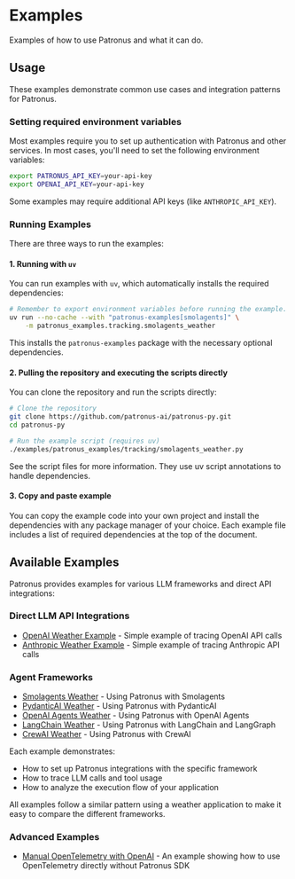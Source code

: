 # Examples

Examples of how to use Patronus and what it can do.

## Usage

These examples demonstrate common use cases and integration patterns for Patronus.

### Setting required environment variables

Most examples require you to set up authentication with Patronus and other services. In most cases, you'll need to set the following environment variables:

```bash
export PATRONUS_API_KEY=your-api-key
export OPENAI_API_KEY=your-api-key
```

Some examples may require additional API keys (like `ANTHROPIC_API_KEY`).

### Running Examples

There are three ways to run the examples:

#### 1. Running with `uv`

You can run examples with `uv`, which automatically installs the required dependencies:

```bash
# Remember to export environment variables before running the example.
uv run --no-cache --with "patronus-examples[smolagents]" \
    -m patronus_examples.tracking.smolagents_weather
```

This installs the `patronus-examples` package with the necessary optional dependencies.

#### 2. Pulling the repository and executing the scripts directly

You can clone the repository and run the scripts directly:

```bash
# Clone the repository
git clone https://github.com/patronus-ai/patronus-py.git
cd patronus-py

# Run the example script (requires uv)
./examples/patronus_examples/tracking/smolagents_weather.py
```

See the script files for more information. They use uv script annotations to handle dependencies.

#### 3. Copy and paste example

You can copy the example code into your own project and install the dependencies with any package manager of your choice. Each example file includes a list of required dependencies at the top of the document.

## Available Examples

Patronus provides examples for various LLM frameworks and direct API integrations:

### Direct LLM API Integrations

- [OpenAI Weather Example](openai-weather.md) - Simple example of tracing OpenAI API calls
- [Anthropic Weather Example](anthropic-weather.md) - Simple example of tracing Anthropic API calls

### Agent Frameworks

- [Smolagents Weather](smolagents-weather.md) - Using Patronus with Smolagents
- [PydanticAI Weather](pydanticai-weather.md) - Using Patronus with PydanticAI
- [OpenAI Agents Weather](openai-agents-weather.md) - Using Patronus with OpenAI Agents
- [LangChain Weather](langchain-weather.md) - Using Patronus with LangChain and LangGraph
- [CrewAI Weather](crewai-weather.md) - Using Patronus with CrewAI

Each example demonstrates:
- How to set up Patronus integrations with the specific framework
- How to trace LLM calls and tool usage
- How to analyze the execution flow of your application

All examples follow a similar pattern using a weather application to make it easy to compare the different frameworks.

### Advanced Examples

- [Manual OpenTelemetry with OpenAI](otel-openai-weather.md) - An example showing how to use OpenTelemetry directly without Patronus SDK
